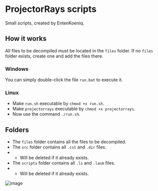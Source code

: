 # ProjectorRays scripts

Small scripts, created by EntenKoeniq.

## How it works
All files to be decompiled must be located in the `files` folder. If no `files` folder exists, create one and add the files there.

### Windows
You can simply double-click the file `run.bat` to execute it.

### Linux
- Make `run.sh` executable by `chmod +x run.sh`.
- Make `projectorrays` executable by `chmod +x projectorrays`.
- Now use the command `./run.sh`.

## Folders
- The `files` folder contains all the files to be decompiled.
- The `src` folder contains all `.cst` and `.dir` files.
- - Will be deleted if it already exists.
- The `scripts` folder contains all `.ls` and `.lasm` files.
- - Will be deleted if it already exists.

![image](https://github.com/HabboHotelOrigins/projectorrays-scripts/assets/154023155/7e3bb9bf-fceb-46e2-9dd1-0f9b14d423b1)
